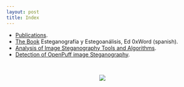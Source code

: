 ```yaml
---
layout: post
title: Index
---
```


- [Publications](https://daniellerch.github.io/publications/).
- [The Book](http://0xword.com/es/libros/64-esteganografia-y-estegoanalisis.html) 
  Esteganografía y Estegoanálisis, Ed 0xWord (spanish).
- [Analysis of Image Steganography Tools and Algorithms](http://blog.daniellerch.me/p/stego-tools.html).
- [Detection of OpenPuff image Steganography](http://blog.daniellerch.me/p/openpuff.html).

<br><center><img src='http://imgs.xkcd.com/comics/security.png'></center>

